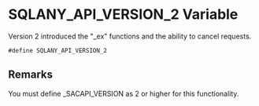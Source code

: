 <!-- loio3bf4f3af6c5f1014a12a83c441661d64 -->

# SQLANY\_API\_VERSION\_2 Variable

Version 2 introduced the "\_ex" functions and the ability to cancel requests.



```
#define SQLANY_API_VERSION_2
```



## Remarks

You must define \_SACAPI\_VERSION as 2 or higher for this functionality.

